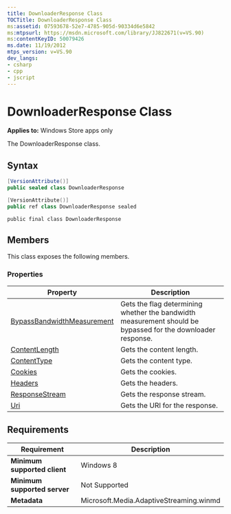 ```yaml
---
title: DownloaderResponse Class
TOCTitle: DownloaderResponse Class
ms:assetid: 07593678-52e7-4785-905d-90334d6e5842
ms:mtpsurl: https://msdn.microsoft.com/library/JJ822671(v=VS.90)
ms:contentKeyID: 50079426
ms.date: 11/19/2012
mtps_version: v=VS.90
dev_langs:
- csharp
- cpp
- jscript
---
```


# DownloaderResponse Class

**Applies to:** Windows Store apps only

The DownloaderResponse class.

## Syntax

```csharp
[VersionAttribute()]
public sealed class DownloaderResponse
```

```cpp
[VersionAttribute()]
public ref class DownloaderResponse sealed
```

```jscript
public final class DownloaderResponse
```

## Members

This class exposes the following members.

### Properties

|Property|Description|
|--- |--- |
|[BypassBandwidthMeasurement](downloaderresponse-bypassbandwidthmeasurement-property.md)|Gets the flag determining whether the bandwidth measurement should be bypassed for the downloader response.|
|[ContentLength](downloaderresponse-contentlength-property.md)|Gets the content length.|
|[ContentType](downloaderresponse-contenttype-property.md)|Gets the content type.|
|[Cookies](downloaderresponse-cookies-property.md)|Gets the cookies.|
|[Headers](downloaderresponse-headers-property.md)|Gets the headers.|
|[ResponseStream](downloaderresponse-responsestream-property.md)|Gets the response stream.|
|[Uri](downloaderresponse-uri-property.md)|Gets the URI for the response.|

## Requirements

|Requirement|Description|
|--- |--- |
|**Minimum supported client**|Windows 8|
|**Minimum supported server**|Not Supported|
|**Metadata**|Microsoft.Media.AdaptiveStreaming.winmd|
